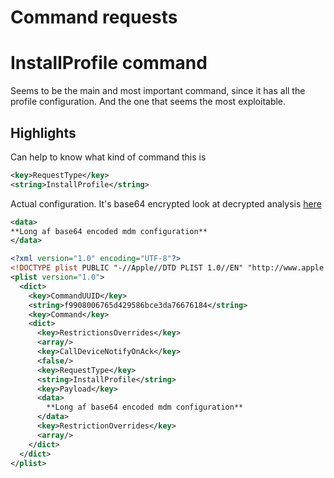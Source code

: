 # Command requests

# InstallProfile command

Seems to be the main and most important command, since it has all the profile configuration. And the one that seems the most exploitable.

## Highlights

Can help to know what kind of command this is

```xml
<key>RequestType</key>
<string>InstallProfile</string>
```

Actual configuration. It's base64 encrypted look at decrypted analysis [here](./DecryptedConfigurationProfiles.md)

```xml
<data>
**Long af base64 encoded mdm configuration**
</data>
```


```xml
<?xml version="1.0" encoding="UTF-8"?>
<!DOCTYPE plist PUBLIC "-//Apple//DTD PLIST 1.0//EN" "http://www.apple.com/DTDs/PropertyList-1.0.dtd">
<plist version="1.0">
  <dict>
    <key>CommandUUID</key>
    <string>f9908006765d429586bce3da76676184</string>
    <key>Command</key>
    <dict>
      <key>RestrictionsOverrides</key>
      <array/>
      <key>CallDeviceNotifyOnAck</key>
      <false/>
      <key>RequestType</key>
      <string>InstallProfile</string>
      <key>Payload</key>
      <data>
        **Long af base64 encoded mdm configuration**
      </data>
      <key>RestrictionOverrides</key>
      <array/>
    </dict>
  </dict>
</plist>
```